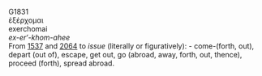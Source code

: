 <body>
  <p>G1831<br>  ἐξέρχομαι  <br> exerchomai  <br><i>ex-er‘-khom-ahee </i><br>From <a href="g1537.htm">1537</a> and <a href="g2064.htm">2064</a>  to <i>issue</i> (literally or figuratively): - come-(forth, out), depart (out of), escape, get out, go (abroad, away, forth, out, thence), proceed (forth), spread abroad.<br></p>
 </body>